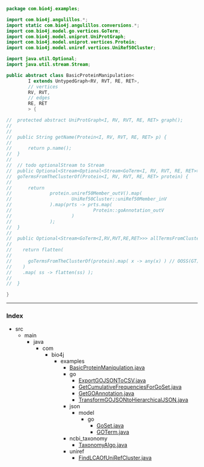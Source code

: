 
```java
package com.bio4j.examples;

import com.bio4j.angulillos.*;
import static com.bio4j.angulillos.conversions.*;
import com.bio4j.model.go.vertices.GoTerm;
import com.bio4j.model.uniprot.UniProtGraph;
import com.bio4j.model.uniprot.vertices.Protein;
import com.bio4j.model.uniref.vertices.UniRef50Cluster;

import java.util.Optional;
import java.util.stream.Stream;

public abstract class BasicProteinManipulation<
		I extends UntypedGraph<RV, RVT, RE, RET>,
		// vertices
		RV, RVT,
		// edges
		RE, RET
		> {

//	protected abstract UniProtGraph<I, RV, RVT, RE, RET> graph();
//
//
//	public String getName(Protein<I, RV, RVT, RE, RET> p) {
//
//		return p.name();
//	}
//
//	// todo optionalStream to Stream
//	public Optional<Stream<Optional<Stream<GoTerm<I, RV, RVT, RE, RET>>>>>
//	goTermsFromTheClusterOf(Protein<I, RV, RVT, RE, RET> protein) {
//
//		return
//				protein.uniref50Member_outV().map(
//						UniRef50Cluster::uniRef50Member_inV
//				).map(prts -> prts.map(
//								Protein::goAnnotation_outV
//						)
//				);
//	}
//
//	public Optional<Stream<GoTerm<I,RV,RVT,RE,RET>>> allTermsFromClusterOf(Protein<I,RV,RVT,RE,RET> protein) {
//
//	  return flatten(
//
//	  	goTermsFromTheClusterOf(protein).map( x -> any(x) ) // OOSS(GT)
//	  )
//	  .map( ss -> flatten(ss) );
//
//	}

}

```


------

### Index

+ src
  + main
    + java
      + com
        + bio4j
          + examples
            + [BasicProteinManipulation.java][main\java\com\bio4j\examples\BasicProteinManipulation.java]
            + go
              + [ExportGOJSONToCSV.java][main\java\com\bio4j\examples\go\ExportGOJSONToCSV.java]
              + [GetCumulativeFrequenciesForGoSet.java][main\java\com\bio4j\examples\go\GetCumulativeFrequenciesForGoSet.java]
              + [GetGOAnnotation.java][main\java\com\bio4j\examples\go\GetGOAnnotation.java]
              + [TransformGOJSONtoHierarchicalJSON.java][main\java\com\bio4j\examples\go\TransformGOJSONtoHierarchicalJSON.java]
            + json
              + model
                + go
                  + [GoSet.java][main\java\com\bio4j\examples\json\model\go\GoSet.java]
                  + [GOTerm.java][main\java\com\bio4j\examples\json\model\go\GOTerm.java]
            + ncbi_taxonomy
              + [TaxonomyAlgo.java][main\java\com\bio4j\examples\ncbi_taxonomy\TaxonomyAlgo.java]
            + uniref
              + [FindLCAOfUniRefCluster.java][main\java\com\bio4j\examples\uniref\FindLCAOfUniRefCluster.java]

[main\java\com\bio4j\examples\BasicProteinManipulation.java]: BasicProteinManipulation.java.md
[main\java\com\bio4j\examples\go\ExportGOJSONToCSV.java]: go\ExportGOJSONToCSV.java.md
[main\java\com\bio4j\examples\go\GetCumulativeFrequenciesForGoSet.java]: go\GetCumulativeFrequenciesForGoSet.java.md
[main\java\com\bio4j\examples\go\GetGOAnnotation.java]: go\GetGOAnnotation.java.md
[main\java\com\bio4j\examples\go\TransformGOJSONtoHierarchicalJSON.java]: go\TransformGOJSONtoHierarchicalJSON.java.md
[main\java\com\bio4j\examples\json\model\go\GoSet.java]: json\model\go\GoSet.java.md
[main\java\com\bio4j\examples\json\model\go\GOTerm.java]: json\model\go\GOTerm.java.md
[main\java\com\bio4j\examples\ncbi_taxonomy\TaxonomyAlgo.java]: ncbi_taxonomy\TaxonomyAlgo.java.md
[main\java\com\bio4j\examples\uniref\FindLCAOfUniRefCluster.java]: uniref\FindLCAOfUniRefCluster.java.md
